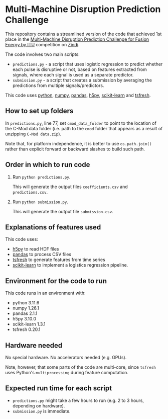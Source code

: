 # Multi-Machine Disruption Prediction Challenge

This repository contains a streamlined version of the code that achieved 1st place in the [Multi-Machine Disruption Prediction Challenge for Fusion Energy by ITU](https://zindi.africa/competitions/multi-machine-disruption-prediction-challenge/) competition on [Zindi](https://zindi.africa/).

The code involves two main scripts:
* `predictions.py` - a script that uses logistic regression to predict whether each pulse is disruptive or not, based on features extracted from signals, where each signal is used as a separate predictor.
* `submission.py` - a script that creates a submission by averaging the predictions from multiple signals/predictors.

This code uses [python](https://www.python.org/), [numpy](https://numpy.org/), [pandas](https://pandas.pydata.org/), [h5py](https://www.h5py.org/), [scikit-learn](https://scikit-learn.org/) and [tsfresh](https://tsfresh.readthedocs.io/).

## How to set up folders

In `predictions.py`, line 77, set `cmod_data_folder` to point to the location of the C-Mod data folder (i.e. path to the `cmod` folder that appears as a result of unzipping `C-Mod data.zip`).

Note that, for platform independence, it is better to use `os.path.join()` rather than explicit forward or backward slashes to build such path.

## Order in which to run code

1. Run `python predictions.py`.

   This will generate the output files `coefficients.csv` and `predictions.csv`.

2. Run `python submission.py`.

   This will generate the output file `submission.csv`.

## Explanations of features used

This code uses:
* [h5py](https://www.h5py.org/) to read HDF files
* [pandas](https://pandas.pydata.org/) to process CSV files
* [tsfresh](https://tsfresh.readthedocs.io/) to generate features from time series
* [scikit-learn](https://scikit-learn.org/) to implement a logistics regression pipeline.

## Environment for the code to run

This code runs in an environment with:
* python 3.11.6
* numpy 1.26.1
* pandas 2.1.1
* h5py 3.10.0
* scikit-learn 1.3.1
* tsfresh 0.20.1

## Hardware needed

No special hardware. No accelerators needed (e.g. GPUs).

Note, however, that some parts of the code are multi-core, since `tsfresh` uses Python's `multiprocessing` during feature computation.

## Expected run time for each script

* `predictions.py` might take a few hours to run (e.g. 2 to 3 hours, depending on hardware).
* `submission.py` is immediate.
